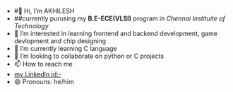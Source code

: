 - #👋 Hi, I’m AKHILESH
- ##currently purusing my **B.E-ECE(VLSI)** program in *Chennai Instituite of Technology*
- 👀 I’m interested in learning frontend and backend development, game devlopment and chip designing   
- 🌱 I’m currently learning C language
- 💞️ I’m looking to collaborate on python or C projects
- 📫 How to reach me 
- [my LinkedIn id:-](www.linkedin.com/in/akhilesh-marimuthu-49b803309)
- 😄 Pronouns: he/him

